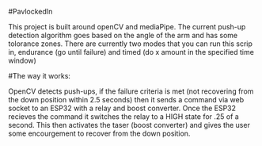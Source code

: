 #PavlockedIn 

This project is built around openCV and mediaPipe. The current push-up detection algorithm goes based on the angle of the arm 
and has some tolorance zones. There are currently two modes that you can run this scrip in, endurance (go until failure) and timed (do x amount in the specified time window)


#The way it works:

OpenCV detects push-ups, if the failure criteria is met (not recovering from the down position within 2.5 seconds) then it sends a command via web socket to an ESP32 with a relay and boost converter. Once the ESP32 recieves the command it switches the relay to a HIGH state for .25 of a second. This then activates the taser (boost converter) and gives the user some encourgement to recover from the down position. 
